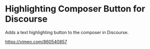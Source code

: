 # Highlighting Composer Button for Discourse

Adds a text highlighting button to the composer in Discourse.

https://vimeo.com/860540857
